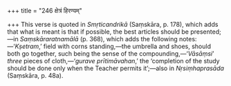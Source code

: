 +++
title = "246 क्षेत्रं हिरण्यम्"

+++
This verse is quoted in *Smṛticandrikā* (Saṃskāra, p. 178), which adds
that what is meant is that if possible, the best articles should be
presented;—in *Saṃskāraratnamālā* (p. 368), which adds the following
notes:—‘*Kṣetram*,’ field with corns standing,—the umbrella and shoes,
should both go together, such being the sense of the
compounding,—‘*Vāsāṃsi*’ *three* pieces of cloth,—‘*gurave
prītimāvahan*,’ the ‘completion of the study should be done only when
the Teacher permits it’;—also in *Nṛsiṃhaprasāda* (Saṃskāra, p. 48a).


